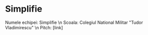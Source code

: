 # Simplifie

Numele echipei: Simplifie \n
Scoala: Colegiul National Militar "Tudor Vladimirescu" \n
Pitch: [link]
